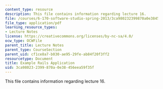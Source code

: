 ```yaml
---
content_type: resource
description: This file contains information regarding lecture 16.
file: /courses/6-170-software-studio-spring-2013/3ca980232399870a0e38456eea59f35f_MIT6_170S13_16-ex-rails-app.pdf
file_type: application/pdf
learning_resource_types:
- Lecture Notes
license: https://creativecommons.org/licenses/by-nc-sa/4.0/
ocw_type: OCWFile
parent_title: Lecture Notes
parent_type: CourseSection
parent_uid: cf1ce8a7-b030-ae95-29fe-ab84f20f3ff2
resourcetype: Document
title: Example Rails Application
uid: 3ca98023-2399-870a-0e38-456eea59f35f
---
```

This file contains information regarding lecture 16.